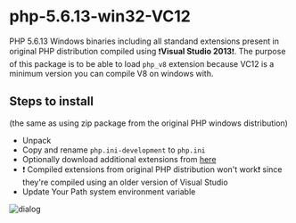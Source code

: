 # php-5.6.13-win32-VC12
PHP 5.6.13 Windows binaries including all standand extensions present in original PHP distribution compiled using
:exclamation:**Visual Studio 2013**:exclamation:.
The purpose of this package is to be able to load `php_v8` extension because VC12 is a minimum version you can compile V8 on windows with.

## Steps to install
(the same as using zip package from the original PHP windows distribution)
* Unpack
* Copy and rename `php.ini-development` to `php.ini`
* Optionally download additional extensions from [here](https://github.com/maryo/php-5.6-extensions-win32-VC12)
* :exclamation: Compiled extensions from original PHP distribution won't work:exclamation: since they're compiled using an older version of Visual Studio
* Update Your Path system environment variable

![dialog](http://static.xpertdeveloper.com/uploads/2011/09/environment_variable_2.jpg)
